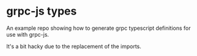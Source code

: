 # grpc-js types

An example repo showing how to generate grpc typescript definitions for use with grpc-js.

It's a bit hacky due to the replacement of the imports.
